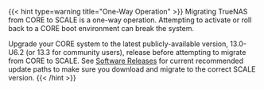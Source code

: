 &NewLine;

{{< hint type=warning title="One-Way Operation" >}}
Migrating TrueNAS from CORE to SCALE is a one-way operation.
Attempting to activate or roll back to a CORE boot environment can break the system.

Upgrade your CORE system to the latest publicly-available version, 13.0-U6.2 (or 13.3 for community users), release before attempting to migrate from CORE to SCALE.
See [Software Releases](https://www.truenas.com/docs/softwarereleases/#upgrade-paths) for current recommended update paths to make sure you download and migrate to the correct SCALE version.
{{< /hint >}}
